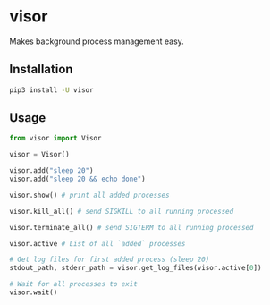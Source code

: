 # visor

Makes background process management easy.

## Installation
```sh
pip3 install -U visor
```

## Usage
```py
from visor import Visor

visor = Visor()

visor.add("sleep 20")
visor.add("sleep 20 && echo done")

visor.show() # print all added processes

visor.kill_all() # send SIGKILL to all running processed

visor.terminate_all() # send SIGTERM to all running processed

visor.active # List of all `added` processes

# Get log files for first added process (sleep 20)
stdout_path, stderr_path = visor.get_log_files(visor.active[0]) 

# Wait for all processes to exit
visor.wait()

```